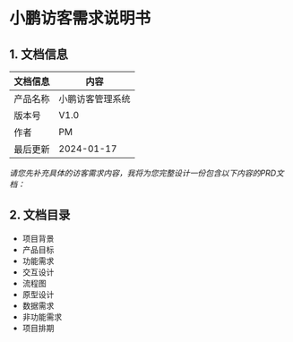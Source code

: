  # 小鹏访客需求说明书

## 1. 文档信息

| 文档信息 | 内容 |
|----------|------|
| 产品名称 | 小鹏访客管理系统 |
| 版本号   | V1.0  |
| 作者     | PM    |
| 最后更新 | 2024-01-17 |

*请您先补充具体的访客需求内容，我将为您完整设计一份包含以下内容的PRD文档：*

## 2. 文档目录
- 项目背景
- 产品目标
- 功能需求
- 交互设计
- 流程图
- 原型设计
- 数据需求
- 非功能需求
- 项目排期